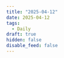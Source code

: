 ```yaml
---
title: "2025-04-12"
date: 2025-04-12
tags:
  - Daily
draft: true
hidden: false
disable_feed: false
---
```


